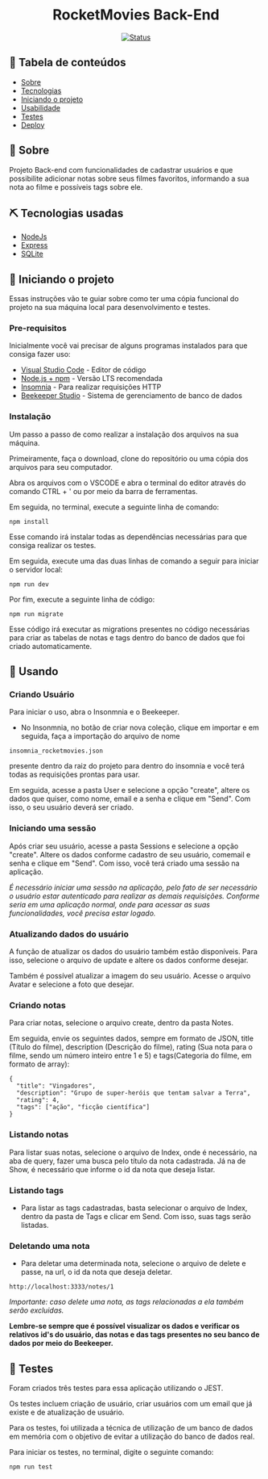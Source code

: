 <h1 align="center">RocketMovies Back-End</h1>

<div align="center">

[![Status](https://img.shields.io/badge/status-active-success.svg)]()

</div>

## 📝 Tabela de conteúdos

- [Sobre](#about)
- [Tecnologias](#built_using)
- [Iniciando o projeto](#getting_started)
- [Usabilidade](#usage)
- [Testes](#tests)
- [Deploy](#deploy)

## 🧐 Sobre <a name = "about"></a>

Projeto Back-end com funcionalidades de cadastrar usuários e que possibilite adicionar notas sobre seus filmes favoritos, informando a sua nota ao filme e possíveis tags sobre ele.

## ⛏️ Tecnologias usadas <a name = "built_using"></a>

- [NodeJs](https://nodejs.org/en/)
- [Express](https://expressjs.com/)
- [SQLite](https://www.sqlite.org/index.html)

## 🏁 Iniciando o projeto <a name = "getting_started"></a>

Essas instruções vão te guiar sobre como ter uma cópia funcional do projeto na sua máquina local para desenvolvimento e testes.

### Pre-requisitos

Inicialmente você vai precisar de alguns programas instalados para que consiga fazer uso:

- [Visual Studio Code](https://code.visualstudio.com) - Editor de código
- [Node.js + npm](https://nodejs.org/en) - Versão LTS recomendada
- [Insomnia](https://insomnia.rest/download) - Para realizar requisições HTTP
- [Beekeeper Studio](https://www.beekeeperstudio.io) - Sistema de gerenciamento de banco de dados


### Instalação

Um passo a passo de como realizar a instalação dos arquivos na sua máquina.

Primeiramente, faça o download, clone do repositório ou uma cópia dos arquivos para seu computador.

Abra os arquivos com o VSCODE e abra o terminal do editor através do comando CTRL + ' ou por meio da barra de ferramentas.

Em seguida, no terminal, execute a seguinte linha de comando:

```
npm install
```
Esse comando irá instalar todas as dependências necessárias para que consiga realizar os testes.

Em seguida, execute uma das duas linhas de comando a seguir para iniciar o servidor local: 

```
npm run dev
```

Por fim, execute a seguinte linha de código:

```
npm run migrate
```

Esse código irá executar as migrations presentes no código necessárias para criar as tabelas de notas e tags dentro do banco de dados que foi criado automaticamente.

## 🎈 Usando <a name="usage"></a>

### Criando Usuário
Para iniciar o uso, abra o Insonmnia e o Beekeeper.
- No Insonmnia, no botão de criar nova coleção, clique em importar e em seguida, faça a importação do arquivo de nome 
```
insomnia_rocketmovies.json
```
presente dentro da raiz do projeto para dentro do insomnia e você terá todas as requisições prontas para usar. 

Em seguida, acesse a pasta User e selecione a opção "create", altere os dados que quiser, como nome, email e a senha e clique em "Send". Com isso, o seu usuário deverá ser criado.

### Iniciando uma sessão
Após criar seu usuário, acesse a pasta Sessions e selecione a opção "create". Altere os dados conforme cadastro de seu usuário, comemail e senha e clique em "Send". Com isso, você terá criado uma sessão na aplicação.

*É necessário iniciar uma sessão na aplicação, pelo fato de ser necessário o usuário estar autenticado para realizar as demais requisições. Conforme seria em uma aplicação normal, onde para acessar as suas funcionalidades, você precisa estar logado.*

### Atualizando dados do usuário

A função de atualizar os dados do usuário também estão disponíveis. Para isso, selecione o arquivo de update e altere os dados conforme desejar.

Também é possível atualizar a imagem do seu usuário. Acesse o arquivo Avatar e selecione a foto que desejar.

### Criando notas

Para criar notas, selecione o arquivo create, dentro da pasta Notes.

Em seguida, envie os seguintes dados, sempre em formato de JSON, title (Título do filme), description (Descrição do filme), rating (Sua nota para o filme, sendo um número inteiro entre 1 e 5) e tags(Categoria do filme, em formato de array):
```
{
  "title": "Vingadores",
  "description": "Grupo de super-heróis que tentam salvar a Terra",
  "rating": 4,
  "tags": ["ação", "ficção científica"]
}

```
### Listando notas
Para listar suas notas, selecione o arquivo de Index, onde é necessário, na aba de query, fazer uma busca pelo título da nota cadastrada. Já na de Show, é necessário que informe o id da nota que deseja listar.

### Listando tags
- Para listar as tags cadastradas, basta selecionar o arquivo de Index, dentro da pasta de Tags e clicar em Send. Com isso, suas tags serão listadas.

### Deletando uma nota
- Para deletar uma determinada nota, selecione o arquivo de delete e passe, na url, o id da nota que deseja deletar.
```
http://localhost:3333/notes/1
```
*Importante: caso delete uma nota, as tags relacionadas a ela também serão excluidas.*


**Lembre-se sempre que é possível visualizar os dados e verificar os relativos id's do usuário, das notas e das tags presentes no seu banco de dados por meio do Beekeeper.**

## 🔧 Testes <a name = "tests"></a>

Foram criados três testes para essa aplicação utilizando o JEST.

Os testes incluem criação de usuário, criar usuários com um email que já existe e de atualização de usuário.

Para os testes, foi utilizada a técnica de utilização de um banco de dados em memória com o objetivo de evitar a utilização do banco de dados real.

Para iniciar os testes, no terminal, digite o seguinte comando:
```
npm run test
```

